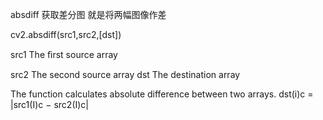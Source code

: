 absdiff 获取差分图 就是将两幅图像作差

cv2.absdiff(src1,src2,[dst])

src1 The ﬁrst source array

src2 The second source array 
dst The destination array

The function calculates absolute difference between two arrays. 
dst(i)c = |src1(I)c − src2(I)c|
